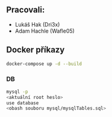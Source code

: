 ## Pracovali:
- Lukáš Hak (Dri3x)
- Adam Hachle (Wafle05)

## Docker příkazy
```sh
docker-compose up -d --build
```

### DB
```sh
mysql -p
<aktuální root heslo>
use database
<obash souboru mysql/mysqlTables.sql>
```
